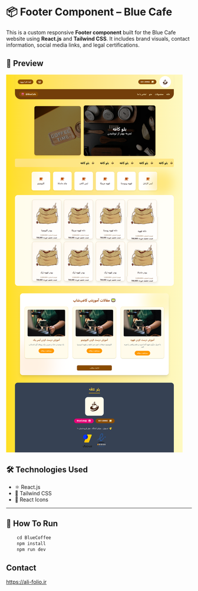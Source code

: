 # 📦 Footer Component – Blue Cafe

This is a custom responsive **Footer component** built for the Blue Cafe website using **React.js** and **Tailwind CSS**. It includes brand visuals, contact information, social media links, and legal certifications.

## 🌟 Preview

![Footer Preview](./screenshots/screenshot.png)

## 🛠️ Technologies Used

- ⚛️ React.js
- 💨 Tailwind CSS
- 🎨 React Icons

---

## 🧩 How To Run

        cd BlueCoffee
        npm install
        npm run dev

## Contact

https://ali-folio.ir
